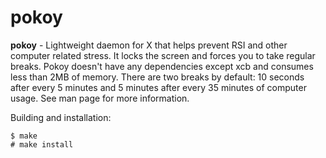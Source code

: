 pokoy
=====

**pokoy** - Lightweight daemon for X that helps prevent RSI and other computer related stress. It locks the screen and forces you to take regular breaks. Pokoy doesn't have any dependencies except xcb and consumes less than 2MB of memory. There are two breaks by default: 10 seconds after every 5 minutes and 5 minutes after every 35 minutes of computer usage. See man page for more information.

Building and installation:

```
$ make
# make install
```
